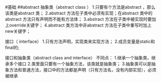 #基础
##abstract
抽象类（abstract class ）
1.只要有个方法是abstract ，那么该类是abstract 类；
2.abstract 方法在子类中必须有实现；在abstract 类中的abstract 方法只有声明而不能有方法体；
3.abstract 方法在子类中被实现时要加上override关键字；
4.abstract 类方法中非abstract 方法在子类中重写时加上new关键字；

接口（ interface）
1.只有方法声明，实现类来实现方法；
2.成员变量是static和final的;

接口和抽象类（abstract class and interface） 不同点：
1.继承一个抽象类，继承多个接口
2.类里面只要有一个抽象方法，该类就是抽象类；
3.抽象类可以是抽象方法和普通方法，接口中的方法都是声明（只有方法名，没有内部实现），必须被继承